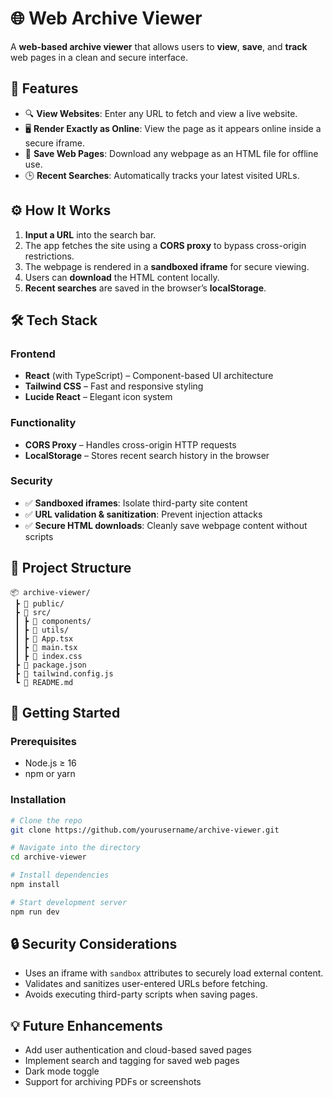 
# 🌐 Web Archive Viewer

A **web-based archive viewer** that allows users to **view**, **save**, and **track** web pages in a clean and secure interface.

## 🚀 Features

* 🔍 **View Websites**: Enter any URL to fetch and view a live website.
* 🖥️ **Render Exactly as Online**: View the page as it appears online inside a secure iframe.
* 💾 **Save Web Pages**: Download any webpage as an HTML file for offline use.
* 🕒 **Recent Searches**: Automatically tracks your latest visited URLs.

## ⚙️ How It Works

1. **Input a URL** into the search bar.
2. The app fetches the site using a **CORS proxy** to bypass cross-origin restrictions.
3. The webpage is rendered in a **sandboxed iframe** for secure viewing.
4. Users can **download** the HTML content locally.
5. **Recent searches** are saved in the browser’s **localStorage**.

## 🛠️ Tech Stack

### Frontend

* **React** (with TypeScript) – Component-based UI architecture
* **Tailwind CSS** – Fast and responsive styling
* **Lucide React** – Elegant icon system

### Functionality

* **CORS Proxy** – Handles cross-origin HTTP requests
* **LocalStorage** – Stores recent search history in the browser

### Security

* ✅ **Sandboxed iframes**: Isolate third-party site content
* ✅ **URL validation & sanitization**: Prevent injection attacks
* ✅ **Secure HTML downloads**: Cleanly save webpage content without scripts

## 📂 Project Structure

```
📦 archive-viewer/
 ┣ 📁 public/
 ┣ 📁 src/
 ┃ ┣ 📁 components/
 ┃ ┣ 📁 utils/
 ┃ ┣ 📄 App.tsx
 ┃ ┣ 📄 main.tsx
 ┃ ┣ 📄 index.css
 ┣ 📄 package.json
 ┣ 📄 tailwind.config.js
 ┗ 📄 README.md
```

## 🧪 Getting Started

### Prerequisites

* Node.js ≥ 16
* npm or yarn

### Installation

```bash
# Clone the repo
git clone https://github.com/yourusername/archive-viewer.git

# Navigate into the directory
cd archive-viewer

# Install dependencies
npm install

# Start development server
npm run dev
```


## 🔒 Security Considerations

* Uses an iframe with `sandbox` attributes to securely load external content.
* Validates and sanitizes user-entered URLs before fetching.
* Avoids executing third-party scripts when saving pages.

## 💡 Future Enhancements

* Add user authentication and cloud-based saved pages
* Implement search and tagging for saved web pages
* Dark mode toggle
* Support for archiving PDFs or screenshots



